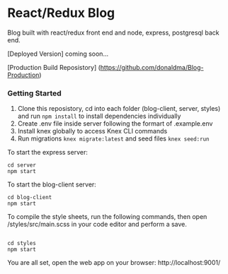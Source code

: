 # React/Redux Blog

Blog built with react/redux front end and node, express, postgresql back end.

[Deployed Version] coming soon...

[Production Build Reposistory] (https://github.com/donaldma/Blog-Production)

### Getting Started

1) Clone this reposistory, cd into each folder (blog-client, server, styles) and run `npm install` to install dependencies individually 
2) Create .env file inside server following the formart of .example.env 
3) Install knex globally to access Knex CLI commands
4) Run migrations `knex migrate:latest` and seed files `knex seed:run`

To start the express server:
```
cd server
npm start

```

To start the blog-client server:
```
cd blog-client
npm start

```

To compile the style sheets, run the following commands, then open /styles/src/main.scss in your code editor and perform a save.

``` 

cd styles
npm start

```

You are all set, open the web app on your browser: http://localhost:9001/
